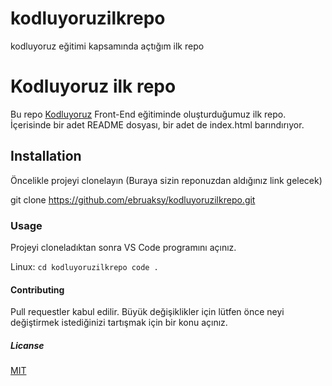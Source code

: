 # kodluyoruzilkrepo
kodluyoruz eğitimi kapsamında açtığım ilk repo 
# Kodluyoruz ilk repo

Bu repo [Kodluyoruz](https://www.kodluyoruz.org/) Front-End eğitiminde oluşturduğumuz ilk repo. İçerisinde bir adet README dosyası, bir adet de index.html barındırıyor.

## Installation

Öncelikle projeyi clonelayın (Buraya sizin reponuzdan aldığınız link gelecek)

git clone https://github.com/ebruaksy/kodluyoruzilkrepo.git 

### Usage

Projeyi cloneladıktan sonra VS Code programını açınız.

Linux: `cd kodluyoruzilkrepo code .`

#### Contributing 

Pull requestler kabul edilir. Büyük değişiklikler için lütfen önce neyi değiştirmek istediğinizi tartışmak için bir konu açınız.

##### Licanse

[MIT]()




